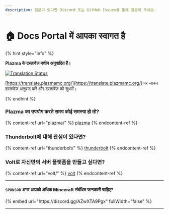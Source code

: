 ```yaml
---
description: 질문이 있다면 Discord 또는 GitHub Issues를 통해 질문해 주세요.
---
```


# 🏠 Docs Portal में आपका स्वागत है

{% hint style="info" %}

**Plazma के दस्तावेज़ मशीन अनुवादित हैं।**

[![Translation Status](https://badges.crowdin.net/plazmamc-document-portal/localized.svg)](https://translate.plazmamc.org/)

[https://translate.plazmamc.org/](https://translate.plazmamc.org/) पर जाकर दस्तावेज़ अनुवाद करें और दस्तावेज़ को सुधारें।

{% endhint %}

### Plazma का उपयोग करते समय कोई समस्या हो तो?

{% content-ref url="plazma/" %}
[plazma](plazma/)
{% endcontent-ref %}

### Thunderbolt에 대해 관심이 있다면?

{% content-ref url="thunderbolt/" %}
[thunderbolt](thunderbolt/)
{% endcontent-ref %}

### Volt로 자신만의 서버 플랫폼을 만들고 싶다면?

{% content-ref url="volt/" %}
[volt](volt/)
{% endcontent-ref %}

***

#### `SPONSOR` अगर आपको अधिक Minecraft संबंधित जानकारी चाहिए? <a href="#etc-1" id="etc-1"></a>

{% embed url="https\://discord.gg/AZwXTA9Pgx" fullWidth="false" %}

***
